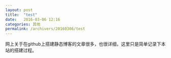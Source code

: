 ```yaml
---
layout: post
title:  "test"
date:   2016-03-06 12:16
categories: 其他
permalink: /archivers/20160306/test
---
```


网上关于在github上搭建静态博客的文章很多，也很详细，这里只是简单记录下本站的搭建过程。

